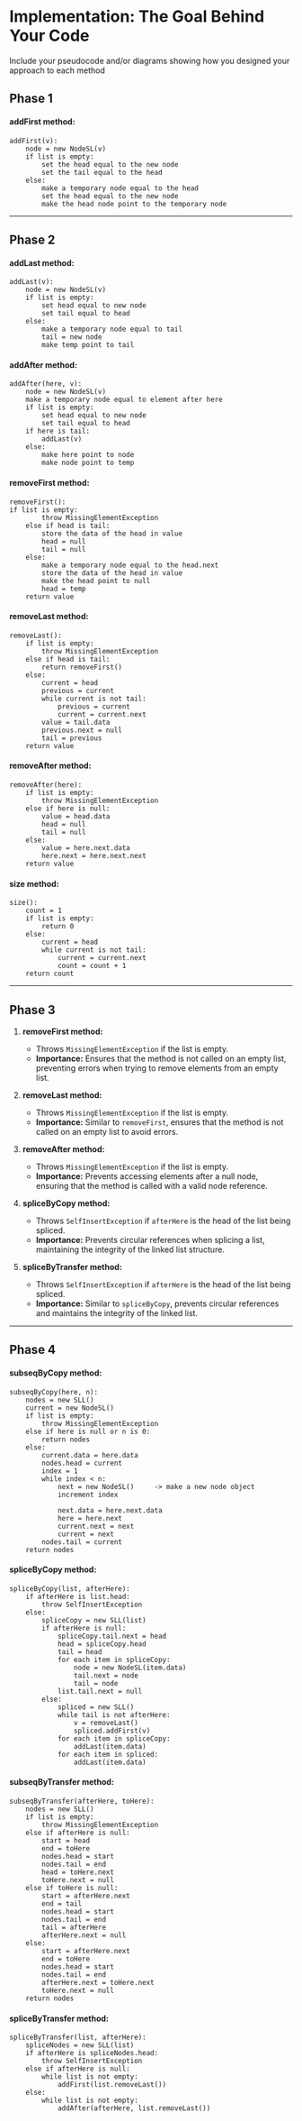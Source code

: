 
# Implementation: The Goal Behind Your Code

Include your pseudocode and/or diagrams showing how you designed your approach to each method


## Phase 1

#### addFirst method:
```plaintext
addFirst(v):
    node = new NodeSL(v)
    if list is empty:
        set the head equal to the new node 
        set the tail equal to the head
    else:
        make a temporary node equal to the head
        set the head equal to the new node 
        make the head node point to the temporary node

```
-----
## Phase 2

#### addLast method:
```plaintext
addLast(v):
    node = new NodeSL(v)
    if list is empty:
        set head equal to new node
        set tail equal to head
    else:
        make a temporary node equal to tail
        tail = new node
        make temp point to tail
```

#### addAfter method:
```plaintext
addAfter(here, v):
    node = new NodeSL(v)
    make a temporary node equal to element after here
    if list is empty:
        set head equal to new node
        set tail equal to head
    if here is tail:
        addLast(v)
    else:
        make here point to node
        make node point to temp
```

#### removeFirst method:
```plaintext
removeFirst():
if list is empty:
        throw MissingElementException
    else if head is tail:
        store the data of the head in value
        head = null
        tail = null
    else:
        make a temporary node equal to the head.next
        store the data of the head in value
        make the head point to null
        head = temp
    return value
```
#### removeLast method:
```plaintext
removeLast():
    if list is empty:
        throw MissingElementException
    else if head is tail:
        return removeFirst()
    else:
        current = head
        previous = current
        while current is not tail:
            previous = current
            current = current.next
        value = tail.data
        previous.next = null
        tail = previous
    return value
```
#### removeAfter method:
```plaintext
removeAfter(here):
    if list is empty:
        throw MissingElementException
    else if here is null:
        value = head.data
        head = null
        tail = null
    else:
        value = here.next.data
        here.next = here.next.next
    return value
```
#### size method:
```plaintext
size():
    count = 1
    if list is empty:
        return 0
    else:
        current = head
        while current is not tail:
            current = current.next
            count = count + 1
    return count

```
-----
## Phase 3
1. **removeFirst method:**
    - Throws `MissingElementException` if the list is empty.
    - **Importance:** Ensures that the method is not called on an empty list, preventing errors when trying to remove elements from an empty list.

2. **removeLast method:**
    - Throws `MissingElementException` if the list is empty.
    - **Importance:** Similar to `removeFirst`, ensures that the method is not called on an empty list to avoid errors.

3. **removeAfter method:**
    - Throws `MissingElementException` if the list is empty.
    - **Importance:** Prevents accessing elements after a null node, ensuring that the method is called with a valid node reference.

4. **spliceByCopy method:**
    - Throws `SelfInsertException` if `afterHere` is the head of the list being spliced.
    - **Importance:** Prevents circular references when splicing a list, maintaining the integrity of the linked list structure.

5. **spliceByTransfer method:**
    - Throws `SelfInsertException` if `afterHere` is the head of the list being spliced.
    - **Importance:** Similar to `spliceByCopy`, prevents circular references and maintains the integrity of the linked list.

-----
## Phase 4
#### subseqByCopy method:
```plaintext
subseqByCopy(here, n):
    nodes = new SLL()
    current = new NodeSL()
    if list is empty:
        throw MissingElementException
    else if here is null or n is 0:
        return nodes
    else:
        current.data = here.data
        nodes.head = current
        index = 1
        while index < n:
            next = new NodeSL()     -> make a new node object
            increment index
            
            next.data = here.next.data
            here = here.next
            current.next = next
            current = next
        nodes.tail = current
    return nodes
```

#### spliceByCopy method:
```plaintext
spliceByCopy(list, afterHere):
    if afterHere is list.head:
        throw SelfInsertException
    else:
        spliceCopy = new SLL(list)
        if afterHere is null:
            spliceCopy.tail.next = head
            head = spliceCopy.head
            tail = head
            for each item in spliceCopy:
                node = new NodeSL(item.data)
                tail.next = node
                tail = node
            list.tail.next = null
        else:
            spliced = new SLL()
            while tail is not afterHere:
                v = removeLast()
                spliced.addFirst(v)
            for each item in spliceCopy:
                addLast(item.data)
            for each item in spliced:
                addLast(item.data)
```
#### subseqByTransfer method:
```plaintext
subseqByTransfer(afterHere, toHere):
    nodes = new SLL()
    if list is empty:
        throw MissingElementException
    else if afterHere is null:
        start = head
        end = toHere
        nodes.head = start
        nodes.tail = end
        head = toHere.next
        toHere.next = null
    else if toHere is null:
        start = afterHere.next
        end = tail
        nodes.head = start
        nodes.tail = end
        tail = afterHere
        afterHere.next = null
    else:
        start = afterHere.next
        end = toHere
        nodes.head = start
        nodes.tail = end
        afterHere.next = toHere.next
        toHere.next = null
    return nodes
```

#### spliceByTransfer method:
```plaintext
spliceByTransfer(list, afterHere):
    spliceNodes = new SLL(list)
    if afterHere is spliceNodes.head:
        throw SelfInsertException
    else if afterHere is null:
        while list is not empty:
            addFirst(list.removeLast())
    else:
        while list is not empty:
            addAfter(afterHere, list.removeLast())
```
